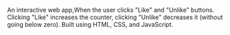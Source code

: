 An interactive web app,When the user clicks "Like" and "Unlike" buttons. Clicking "Like" increases the counter, clicking "Unlike" decreases it (without going below zero). Built using HTML, CSS, and JavaScript.
